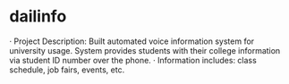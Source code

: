 # dailinfo
·	Project Description: Built automated voice information system for university usage. System provides students with their college information via student ID number over the phone.
·	Information includes: class schedule, job fairs, events, etc.
